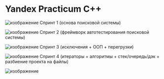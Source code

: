 # Yandex Practicum C++


![изображение](https://user-images.githubusercontent.com/110821533/235255481-74222356-8057-459a-9b20-46c914e4d083.png) Спринт 1 (основа поисковой системы)

![изображение](https://user-images.githubusercontent.com/110821533/235255481-74222356-8057-459a-9b20-46c914e4d083.png) Спринт 2 (фреймворк автотестирования поисковой системы)

![изображение](https://user-images.githubusercontent.com/110821533/235255481-74222356-8057-459a-9b20-46c914e4d083.png) Спринт 3 (исключения + ООП + перегрузки)

![изображение](https://user-images.githubusercontent.com/110821533/235255481-74222356-8057-459a-9b20-46c914e4d083.png) Спринт 4 (итераторы + алгоритмы + стек/очередь/дэк + разбиение проекта на файлы)

![изображение](https://user-images.githubusercontent.com/110821533/235255745-8b608716-c5f4-4290-9608-2c7b17cce617.png)
